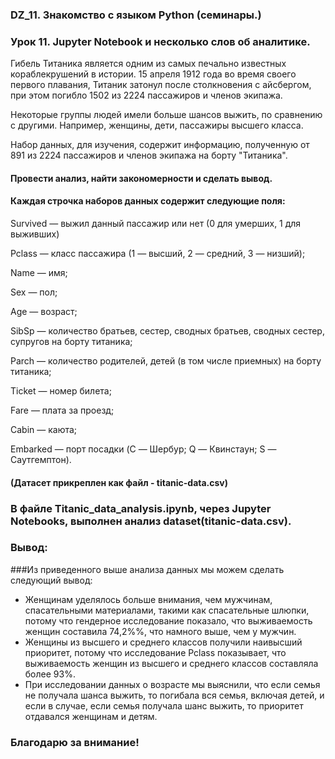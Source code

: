 ### DZ_11.  Знакомство с языком Python (семинары.)

### Урок 11. Jupyter Notebook и несколько слов об аналитике.

Гибель Титаника является одним из самых печально известных кораблекрушений в истории. 15 апреля 1912 года во время своего первого плавания, Титаник затонул после столкновения с айсбергом, при этом погибло 1502 из 2224 пассажиров и членов экипажа.

Некоторые группы людей имели больше шансов выжить, по сравнению с другими. Например, женщины, дети, пассажиры высшего класса.

Набор данных, для изучения, содержит информацию, полученную от 891 из 2224 пассажиров и членов экипажа на борту "Титаника".


#### Провести анализ, найти закономерности и сделать вывод.

#### Каждая строчка наборов данных содержит следующие поля:

Survived — выжил данный пассажир или нет (0 для умерших, 1 для выживших)

Pclass — класс пассажира (1 — высший, 2 — средний, 3 — низший);

Name — имя;

Sex — пол;

Age — возраст;

SibSp — количество братьев, сестер, сводных братьев, сводных сестер, супругов на борту титаника;

Parch — количество родителей, детей (в том числе приемных) на борту титаника;

Ticket — номер билета;

Fare — плата за проезд;

Cabin — каюта;

Embarked — порт посадки (C — Шербур; Q — Квинстаун; S — Саутгемптон).

#### (Датасет прикреплен как файл - titanic-data.csv)
### В файле Titanic_data_analysis.ipynb, через Jupyter Notebooks, выполнен анализ dataset(titanic-data.csv).
### Вывод:
###Из приведенного выше анализа данных мы можем сделать следующий вывод:
- Женщинам уделялось больше внимания, чем мужчинам, спасательными материалами, такими как спасательные шлюпки, потому что гендерное исследование показало, что выживаемость женщин составила 74,2%%, что намного выше, чем у мужчин.
- Женщины из высшего и среднего классов получили наивысший приоритет, потому что исследование Pclass показывает, что выживаемость женщин из высшего и среднего классов составляла более 93%.
- При исследовании данных о возрасте мы выяснили, что если семья не получала шанса выжить, то погибала вся семья, включая детей, и если в случае, если семья получала шанс выжить, то приоритет отдавался женщинам и детям.

### Благодарю за внимание!
